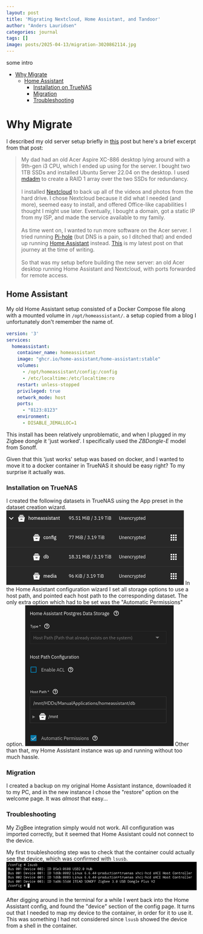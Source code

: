 ```yaml
---
layout: post
title: 'Migrating Nextcloud, Home Assistant, and Tandoor'
author: "Anders Lauridsen"
categories: journal
tags: []
image: posts/2025-04-13/migration-3020862114.jpg
---
```


some intro

- [Why Migrate](#why-migrate)
  - [Home Assistant](#home-assistant)
    - [Installation on TrueNAS](#installation-on-truenas)
    - [Migration](#migration)
    - [Troubleshooting](#troubleshooting)

# Why Migrate
I described my old server setup briefly in [this](creating-a-landing-page-and-why-llms-wont-take-our-jobs) post but here's a brief excerpt from that post:

>My dad had an old Acer Aspire XC-886 desktop lying around with a 9th-gen i3 CPU, which I ended up using for the server. I bought two 1TB SSDs and installed Ubuntu Server 22.04 on the desktop. I used [mdadm](https://linux.die.net/man/8/mdadm) to create a RAID 1 array over the two SSDs for redundancy. <br> <br> I installed [Nextcloud](https://nextcloud.com/) to back up all of the videos and photos from the hard drive. I chose Nextcloud because it did what I needed (and more), seemed easy to install, and offered Office-like capabilities I thought I might use later. Eventually, I bought a domain, got a static IP from my ISP, and made the service available to my family. <br> <br>As time went on, I wanted to run more software on the Acer server. I tried running [Pi-hole](https://pi-hole.net/) (but DNS is a pain, so I ditched that) and ended up running [Home Assistant](https://www.home-assistant.io/) instead. [This](smarthome_saga_part_1) is my latest post on that journey at the time of writing. <br> <br> So that was my setup before building the new server: an old Acer desktop running Home Assistant and Nextcloud, with ports forwarded for remote access.

## Home Assistant

My old Home Assistant setup consisted of a Docker Compose file along with a mounted volume in `/opt/homeassistant/`. a setup copied from a blog I unfortunately don't remember the name of. 

```yaml
version: '3'
services:
  homeassistant:
    container_name: homeassistant
    image: "ghcr.io/home-assistant/home-assistant:stable"
    volumes:
      - /opt/homeassistant/config:/config
      - /etc/localtime:/etc/localtime:ro
    restart: unless-stopped
    privileged: true
    network_mode: host
    ports:
      - "8123:8123"
    environment:
      - DISABLE_JEMALLOC=1
```

This install has been relatively unproblematic, and when I plugged in my Zigbee dongle it 'just worked'. I specifically used the *ZBDongle-E* model from Sonoff.

Given that this 'just works' setup was based on docker, and I wanted to move it to a docker container in TrueNAS it should be easy right? To my surprise it actually was.

### Installation on TrueNAS

I created the following datasets in TrueNAS using the App preset in the dataset creation wizard. 
![Overview of datasets](../assets/img/posts/2025-04-13/datasets.png)
In the Home Assistant configuration wizard I set all storage options to use a host path, and pointed each host path to the corresponding dataset. The only extra option which had to be set was the "Automatic Permissions" option.
![config of postgres host path](../assets/img/posts/2025-04-13/pg_permissions.png)
Other than that, my Home Assistant instance was up and running without too much hassle.

### Migration

I created a backup on my original Home Assistant instance, downloaded it to my PC, and in the new instance I chose the "restore" option on the welcome page. It was *almost* that easy...

### Troubleshooting

My ZigBee integration simply would not work. All configuration was imported correctly, but it seemed that Home Assistant could not connect to the device.

My first troubleshooting step was to check that the container could actually see the device, which was confirmed with `lsusb`.
![output from lsusb](../assets/img/posts/2025-04-13/lsusb.png)

After digging around in the terminal for a while I went back into the Home Assistant config, and found the "device" section of the config page. It turns out that I needed to map my device to the container, in order for it to use it. This was something I had not considered since `lsusb` showed the device from a shell in the container.